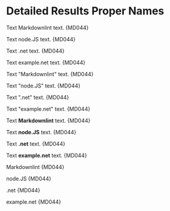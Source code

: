 # Detailed Results Proper Names

Text Markdownlint text. {MD044}

Text node.JS text. {MD044}

Text .net text. {MD044}

Text example.net text. {MD044}

Text "Markdownlint" text. {MD044}

Text "node.JS" text. {MD044}

Text ".net" text. {MD044}

Text "example.net" text. {MD044}

Text **Markdownlint** text. {MD044}

Text **node.JS** text. {MD044}

Text **.net** text. {MD044}

Text **example.net** text. {MD044}

Markdownlint {MD044}

node.JS {MD044}

.net {MD044}

example.net {MD044}

<!-- markdownlint-configure-file {
  "proper-names": {
    "names": [
      "markdownlint",
      "Node.js",
      ".NET"
    ]
  }
} -->
